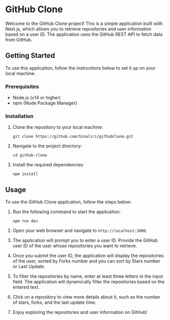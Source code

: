 # GitHub Clone

Welcome to the GitHub Clone project! This is a simple application built with Next.js, which allows you to retrieve repositories and user information based on a user ID. The application uses the GitHub REST API to fetch data from GitHub.

## Getting Started

To use this application, follow the instructions below to set it up on your local machine.

### Prerequisites

- Node.js (v14 or higher)
- npm (Node Package Manager)

### Installation

1. Clone the repository to your local machine:

   ```shell
   git clone https://github.com/Sinaliri/githubClone.git
   ```

2. Navigate to the project directory:

   ```shell
   cd github-clone
   ```

3. Install the required dependencies:

   ```shell
   npm install
   ```


## Usage

To use the GitHub Clone application, follow the steps below:

1. Run the following command to start the application:

   ```shell
   npm run dev
   ```

2. Open your web browser and navigate to `http://localhost:3000`.

3. The application will prompt you to enter a user ID. Provide the GitHub user ID of the user whose repositories you want to retrieve.

4. Once you submit the user ID, the application will display the repositories of the user, sorted by Forks number and you can sort by Stars number or Last Update.

5. To filter the repositories by name, enter at least three letters in the input field. The application will dynamically filter the repositories based on the entered text.

6. Click on a repository to view more details about it, such as the number of stars, forks, and the last update time.

7. Enjoy exploring the repositories and user information on GitHub!



